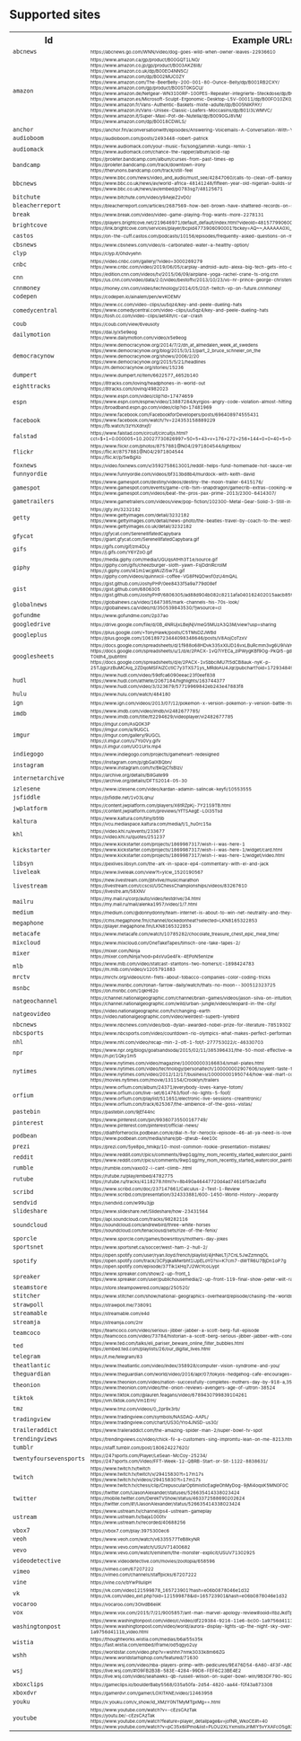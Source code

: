 <h2>Supported sites</h2>

<table>
	<tr>
		<th>Id</th>
		<th>Example URLs</th>
	</tr>
	<tr title="ABC News" id="abcnews">
		<td style="font-size:75%"><code>abcnews</code></td>
		<td style="font-size:50%">https://abcnews.go.com/WNN/video/dog-goes-wild-when-owner-leaves-22936610</td>
	</tr>
	<tr title="Amazon Product" id="amazon">
		<td style="font-size:75%"><code>amazon</code></td>
		<td style="font-size:50%">https://www.amazon.ca/gp/product/B00GQT1LNO/<br/>https://www.amazon.co.jp/gp/product/B003AKZ6I8/<br/>https://www.amazon.co.uk/dp/B00EO4NN5C/<br/>https://www.amazon.com/dp/B002MUC0ZY<br/>https://www.amazon.com/The-BeerBelly-200-001-80-Ounce-Belly/dp/B001RB2CXY/<br/>https://www.amazon.com/gp/product/B00ST0KGCU/<br/>https://www.amazon.de/Netgear-WN3100RP-100PES-Repeater-integrierte-Steckdose/dp/B00ET2LTE6/<br/>https://www.amazon.es/Microsoft-Sculpt-Ergonomic-Desktop-L5V-00011/dp/B00FO10ZK0/<br/>https://www.amazon.fr/Vans-Authentic-Baskets-mixte-adulte/dp/B005NIKPAY/<br/>https://www.amazon.in/Vans-Unisex-Classic-Loafers-Moccasins/dp/B01I3LWMVC/<br/>https://www.amazon.it/Super-Maxi-Pot-de-Nutella/dp/B0090GJ8VM/<br/>https://www.amazon.com/dp/B0018CDWLS/</td>
	</tr>
	<tr title="Anchor" id="anchor">
		<td style="font-size:75%"><code>anchor</code></td>
		<td style="font-size:50%">https://anchor.fm/aconversationwith/episodes/Answering-Voicemails-A-Conversation-With-You--2-e6e7lg</td>
	</tr>
	<tr title="Audioboom" id="audioboom">
		<td style="font-size:75%"><code>audioboom</code></td>
		<td style="font-size:50%">https://audioboom.com/posts/2493448-robert-patrick</td>
	</tr>
	<tr title="Audiomack" id="audiomack">
		<td style="font-size:75%"><code>audiomack</code></td>
		<td style="font-size:50%">https://www.audiomack.com/your-music-fix/song/jammin-kungs-remix-1<br/>https://www.audiomack.com/chance-the-rapper/album/acid-rap</td>
	</tr>
	<tr title="Bandcamp" id="bandcamp">
		<td style="font-size:75%"><code>bandcamp</code></td>
		<td style="font-size:50%">https://proleter.bandcamp.com/album/curses-from-past-times-ep<br/>https://proleter.bandcamp.com/track/downtown-irony<br/>https://therunons.bandcamp.com/track/still-feel</td>
	</tr>
	<tr title="BBC News" id="bbcnews">
		<td style="font-size:75%"><code>bbcnews</code></td>
		<td style="font-size:50%">https://www.bbc.com/news/video_and_audio/must_see/42847060/calls-to-clean-off-banksy-mural-in-hull<br/>https://www.bbc.co.uk/news/av/world-africa-48141248/fifteen-year-old-nigerian-builds-small-scale-construction-machines<br/>https://www.bbc.co.uk/news/av/embed/p0783sg7/48125671</td>
	</tr>
	<tr title="BitChute" id="bitchute">
		<td style="font-size:75%"><code>bitchute</code></td>
		<td style="font-size:50%">https://www.bitchute.com/video/y9AejeZ2vD0/</td>
	</tr>
	<tr title="Bleacher Report videos" id="bleacherreport">
		<td style="font-size:75%"><code>bleacherreport</code></td>
		<td style="font-size:50%">https://bleacherreport.com/articles/2687569-how-bell-brown-have-shattered-records-on-steelers-historic-playoff-run</td>
	</tr>
	<tr title="Break" id="break">
		<td style="font-size:75%"><code>break</code></td>
		<td style="font-size:50%">https://www.break.com/video/video-game-playing-frog-wants-more-2278131</td>
	</tr>
	<tr title="Brightcove" id="brightcove">
		<td style="font-size:75%"><code>brightcove</code></td>
		<td style="font-size:50%">https://players.brightcove.net/219646971/default_default/index.html?videoId=4815779906001<br/>https://link.brightcove.com/services/player/bcpid4773906090001?bckey=AQ~~,AAAAAA0Xi_s~,r1xMuE8k5Nyz5IyYc0Hzhl5eZ5cEEvlm&amp;bctid=4815779906001</td>
	</tr>
	<tr title="Castos" id="castos">
		<td style="font-size:75%"><code>castos</code></td>
		<td style="font-size:50%">https://on-the-cuff.castos.com/podcasts/10156/episodes/frequently-asked-questions-on-mens-style</td>
	</tr>
	<tr title="CBS News Video" id="cbsnews">
		<td style="font-size:75%"><code>cbsnews</code></td>
		<td style="font-size:50%">https://www.cbsnews.com/video/is-carbonated-water-a-healthy-option/</td>
	</tr>
	<tr title="Clyp" id="clyp">
		<td style="font-size:75%"><code>clyp</code></td>
		<td style="font-size:50%">https://clyp.it/0hdvyehn</td>
	</tr>
	<tr title="CNBC" id="cnbc">
		<td style="font-size:75%"><code>cnbc</code></td>
		<td style="font-size:50%">https://video.cnbc.com/gallery/?video=3000269279<br/>https://www.cnbc.com/video/2019/06/05/carplay-android-auto-alexa-big-tech-gets-into-our-cars.html</td>
	</tr>
	<tr title="CNN" id="cnn">
		<td style="font-size:75%"><code>cnn</code></td>
		<td style="font-size:50%">https://edition.cnn.com/videos/tv/2015/06/09/airplane-yoga-rachel-crane-ts-orig.cnn<br/>https://us.cnn.com/video/data/2.0/video/bestoftv/2013/10/23/vo-nr-prince-george-christening-arrival.cnn.html</td>
	</tr>
	<tr title="CNNMoney" id="cnnmoney">
		<td style="font-size:75%"><code>cnnmoney</code></td>
		<td style="font-size:50%">https://money.cnn.com/video/technology/2014/05/20/t-twitch-vp-on-future.cnnmoney/</td>
	</tr>
	<tr title="CodePen" id="codepen">
		<td style="font-size:75%"><code>codepen</code></td>
		<td style="font-size:50%">https://codepen.io/ainalem/pen/wvKOEMV</td>
	</tr>
	<tr title="Comedy Central" id="comedycentral">
		<td style="font-size:75%"><code>comedycentral</code></td>
		<td style="font-size:50%">https://www.cc.com/video-clips/uu5qz4/key-and-peele-dueling-hats<br/>https://www.comedycentral.com/video-clips/uu5qz4/key-and-peele-dueling-hats<br/>https://tosh.cc.com/video-clips/aet4lh/rc-car-crash</td>
	</tr>
	<tr title="Coub" id="coub">
		<td style="font-size:75%"><code>coub</code></td>
		<td style="font-size:50%">https://coub.com/view/6veusoty</td>
	</tr>
	<tr title="Dailymotion" id="dailymotion">
		<td style="font-size:75%"><code>dailymotion</code></td>
		<td style="font-size:50%">https://dai.ly/x5e9eog<br/>https://www.dailymotion.com/video/x5e9eog</td>
	</tr>
	<tr title="Democracy Now!" id="democracynow">
		<td style="font-size:75%"><code>democracynow</code></td>
		<td style="font-size:50%">https://www.democracynow.org/2014/7/2/dn_at_almedalen_week_at_swedens<br/>https://www.democracynow.org/blog/2015/3/13/part_2_bruce_schneier_on_the<br/>https://www.democracynow.org/shows/2006/2/20<br/>https://www.democracynow.org/2015/5/21/headlines<br/>https://m.democracynow.org/stories/15236</td>
	</tr>
	<tr title="dumpert" id="dumpert">
		<td style="font-size:75%"><code>dumpert</code></td>
		<td style="font-size:50%">https://www.dumpert.nl/item/6622577_4652b140</td>
	</tr>
	<tr title="8tracks" id="eighttracks">
		<td style="font-size:75%"><code>eighttracks</code></td>
		<td style="font-size:50%">https://8tracks.com/lovinq/headphones-in-world-out<br/>https://8tracks.com/lovinq/4982023</td>
	</tr>
	<tr title="ESPN" id="espn">
		<td style="font-size:75%"><code>espn</code></td>
		<td style="font-size:50%">https://www.espn.com/video/clip?id=17474659<br/>https://www.espn.com/espnw/video/13887284/kyrgios-angry-code-violation-almost-hitting-ref<br/>https://broadband.espn.go.com/video/clip?id=17481969</td>
	</tr>
	<tr title="Facebook" id="facebook">
		<td style="font-size:75%"><code>facebook</code></td>
		<td style="font-size:50%">https://www.facebook.com/FacebookforDevelopers/posts/696408974555431<br/>https://www.facebook.com/watch/?v=224353158889229<br/>https://fb.watch/3zYsXdnxjf/</td>
	</tr>
	<tr title="Falstad Circuit Simulator" id="falstad">
		<td style="font-size:75%"><code>falstad</code></td>
		<td style="font-size:50%">https://www.falstad.com/circuit/circuitjs.html?cct=$+1+0.000005+10.20027730826997+50+5+43+v+176+272+256+144+0+0+40+5+0+0+0.5+w+176+272+336+272+0+r+336+272+256+144+0+1000</td>
	</tr>
	<tr title="Flickr" id="flickr">
		<td style="font-size:75%"><code>flickr</code></td>
		<td style="font-size:50%">https://www.flickr.com/photos/8757881@N04/2971804544/lightbox/<br/>https://flic.kr/8757881@N04/2971804544<br/>https://flic.kr/p/5wBgXo</td>
	</tr>
	<tr title="Fox News" id="foxnews">
		<td style="font-size:75%"><code>foxnews</code></td>
		<td style="font-size:50%">https://video.foxnews.com/v/3592758613001/reddit-helps-fund-homemade-hot-sauce-venture/</td>
	</tr>
	<tr title="Funny or Die" id="funnyordie">
		<td style="font-size:75%"><code>funnyordie</code></td>
		<td style="font-size:50%">https://www.funnyordie.com/videos/bf313bd8b4/murdock-with-keith-david</td>
	</tr>
	<tr title="Gamespot" id="gamespot">
		<td style="font-size:75%"><code>gamespot</code></td>
		<td style="font-size:50%">https://www.gamespot.com/destiny/videos/destiny-the-moon-trailer-6415176/<br/>https://www.gamespot.com/events/game-crib-tsm-snapdragon/gamecrib-extras-cooking-with-dan-dinh-6412922/<br/>https://www.gamespot.com/videos/beat-the-pros-pax-prime-2013/2300-6414307/</td>
	</tr>
	<tr title="GameTrailers" id="gametrailers">
		<td style="font-size:75%"><code>gametrailers</code></td>
		<td style="font-size:50%">https://www.gametrailers.com/videos/view/pop-fiction/102300-Metal-Gear-Solid-3-Still-in-a-Dream</td>
	</tr>
	<tr title="Getty Images" id="getty">
		<td style="font-size:75%"><code>getty</code></td>
		<td style="font-size:50%">https://gty.im/3232182<br/>https://www.gettyimages.com/detail/3232182<br/>https://www.gettyimages.com/detail/news-photo/the-beatles-travel-by-coach-to-the-west-country-for-some-news-photo/3232182<br/>https://www.gettyimages.co.uk/detail/3232182</td>
	</tr>
	<tr title="Gfycat" id="gfycat">
		<td style="font-size:75%"><code>gfycat</code></td>
		<td style="font-size:50%">https://gfycat.com/SereneIllfatedCapybara<br/>https://giant.gfycat.com/SereneIllfatedCapybara.gif</td>
	</tr>
	<tr title="Gifs.com" id="gifs">
		<td style="font-size:75%"><code>gifs</code></td>
		<td style="font-size:50%">https://gifs.com/gif/zm4DLy<br/>https://j.gifs.com/Y6YZoO.gif</td>
	</tr>
	<tr title="GIPHY" id="giphy">
		<td style="font-size:75%"><code>giphy</code></td>
		<td style="font-size:50%">https://media.giphy.com/media/UGUqsAtHh3T1e/source.gif<br/>https://giphy.com/gifs/cheezburger-sloth-yawn-FsjDdnIRcroIM<br/>https://i.giphy.com/l41m1wcjpWJZi5w7S.gif<br/>https://giphy.com/videos/quinnxcii-coffee-VG8PNQDwsfOzU4mQAL</td>
	</tr>
	<tr title="GitHub Gist" id="gist">
		<td style="font-size:75%"><code>gist</code></td>
		<td style="font-size:50%">https://gist.github.com/JoshyPHP/0ee8433f5a9a779d08ef<br/>https://gist.github.com/6806305<br/>https://gist.github.com/JoshyPHP/6806305/ad88d904b082c8211afa040162402015aacb8599</td>
	</tr>
	<tr title="Global News" id="globalnews">
		<td style="font-size:75%"><code>globalnews</code></td>
		<td style="font-size:50%">https://globalnews.ca/video/1647385/mark-channels-his-70s-look/<br/>https://globalnews.ca/video/rd/350539843530/?jwsource=cl</td>
	</tr>
	<tr title="GoFundMe" id="gofundme">
		<td style="font-size:75%"><code>gofundme</code></td>
		<td style="font-size:50%">https://www.gofundme.com/2p37ao</td>
	</tr>
	<tr title="Google Drive" id="googledrive">
		<td style="font-size:75%"><code>googledrive</code></td>
		<td style="font-size:50%">https://drive.google.com/file/d/0B_4NRUjxLBejNjVmeG5MUzA3Q3M/view?usp=sharing</td>
	</tr>
	<tr title="Google+" id="googleplus">
		<td style="font-size:75%"><code>googleplus</code></td>
		<td style="font-size:50%">https://plus.google.com/+TonyHawk/posts/C5TMsDZJWBd<br/>https://plus.google.com/106189723444098348646/posts/V8AojCoTzxV</td>
	</tr>
	<tr title="Google Sheets" id="googlesheets">
		<td style="font-size:75%"><code>googlesheets</code></td>
		<td style="font-size:50%">https://docs.google.com/spreadsheets/d/1f988o68HDvk335xXllJD16vxLBuRcmm3vg6U9lVaYpA<br/>https://docs.google.com/spreadsheets/u/1/d/e/2PACX-1vQ7iYECa_ziPWygKBf9Og-PkQl5-gdnFRU-jP-z1FyjLfLXMAdRJN1J5Lx31NjnCq5lkRcL-T0Idh4_/pubhtml<br/>https://docs.google.com/spreadsheets/d/e/2PACX-1vSbbciMU7t5dCB8auk-nyK-p-25TJjgUrzBuMCAiq_2ZDqoMSFAlZCctIC7y3TXS71ys_MRdoAU4Jqr/pubchart?oid=1729348495</td>
	</tr>
	<tr title="Hudl" id="hudl">
		<td style="font-size:75%"><code>hudl</code></td>
		<td style="font-size:50%">https://www.hudl.com/video/59dfca6090eeac23f0eef838<br/>https://www.hudl.com/athlete/2067184/highlights/163744377<br/>https://www.hudl.com/video/3/323679/57719969842eb243e47883f8</td>
	</tr>
	<tr title="Hulu" id="hulu">
		<td style="font-size:75%"><code>hulu</code></td>
		<td style="font-size:50%">https://www.hulu.com/watch/484180</td>
	</tr>
	<tr title="IGN" id="ign">
		<td style="font-size:75%"><code>ign</code></td>
		<td style="font-size:50%">https://www.ign.com/videos/2013/07/12/pokemon-x-version-pokemon-y-version-battle-trailer</td>
	</tr>
	<tr title="IMDb" id="imdb">
		<td style="font-size:75%"><code>imdb</code></td>
		<td style="font-size:50%">https://www.imdb.com/video/imdb/vi2482677785/<br/>https://www.imdb.com/title/tt2294629/videoplayer/vi2482677785</td>
	</tr>
	<tr title="Imgur" id="imgur">
		<td style="font-size:75%"><code>imgur</code></td>
		<td style="font-size:50%">https://imgur.com/AsQ0K3P<br/>https://imgur.com/a/9UGCL<br/>https://imgur.com/gallery/9UGCL<br/>https://i.imgur.com/u7Yo0Vy.gifv<br/>https://i.imgur.com/UO1UrIx.mp4</td>
	</tr>
	<tr title="Indiegogo" id="indiegogo">
		<td style="font-size:75%"><code>indiegogo</code></td>
		<td style="font-size:50%">https://www.indiegogo.com/projects/gameheart-redesigned</td>
	</tr>
	<tr title="Instagram" id="instagram">
		<td style="font-size:75%"><code>instagram</code></td>
		<td style="font-size:50%">https://instagram.com/p/gbGaIXBQbn/<br/>https://www.instagram.com/tv/BkQjCfsBIzi/</td>
	</tr>
	<tr title="Internet Archive" id="internetarchive">
		<td style="font-size:75%"><code>internetarchive</code></td>
		<td style="font-size:50%">https://archive.org/details/BillGate99<br/>https://archive.org/details/DFTS2014-05-30</td>
	</tr>
	<tr title="İzlesene" id="izlesene">
		<td style="font-size:75%"><code>izlesene</code></td>
		<td style="font-size:50%">https://www.izlesene.com/video/kardan-adamin-salincak-keyfi/10553555</td>
	</tr>
	<tr title="JSFiddle" id="jsfiddle">
		<td style="font-size:75%"><code>jsfiddle</code></td>
		<td style="font-size:50%">https://jsfiddle.net/1v03Lqnu/</td>
	</tr>
	<tr title="JW Platform" id="jwplatform">
		<td style="font-size:75%"><code>jwplatform</code></td>
		<td style="font-size:50%">https://content.jwplatform.com/players/X6tRZpKj-7Y21S9TB.html<br/>https://content.jwplatform.com/previews/YfTSAegE-L0l35Tsd</td>
	</tr>
	<tr title="Kaltura" id="kaltura">
		<td style="font-size:75%"><code>kaltura</code></td>
		<td style="font-size:50%">https://www.kaltura.com/tiny/b5tib<br/>https://vcu.mediaspace.kaltura.com/media/t/1_hu0rc15a</td>
	</tr>
	<tr title="Kontinental Hockey League (КХЛ)" id="khl">
		<td style="font-size:75%"><code>khl</code></td>
		<td style="font-size:50%">https://video.khl.ru/events/233677<br/>https://video.khl.ru/quotes/251237</td>
	</tr>
	<tr title="Kickstarter" id="kickstarter">
		<td style="font-size:75%"><code>kickstarter</code></td>
		<td style="font-size:50%">https://www.kickstarter.com/projects/1869987317/wish-i-was-here-1<br/>https://www.kickstarter.com/projects/1869987317/wish-i-was-here-1/widget/card.html<br/>https://www.kickstarter.com/projects/1869987317/wish-i-was-here-1/widget/video.html</td>
	</tr>
	<tr title="Libsyn" id="libsyn">
		<td style="font-size:75%"><code>libsyn</code></td>
		<td style="font-size:50%">https://pexlives.libsyn.com/the-ark-in-space-ep4-commentary-with-el-and-jack</td>
	</tr>
	<tr title="Liveleak" id="liveleak">
		<td style="font-size:75%"><code>liveleak</code></td>
		<td style="font-size:50%">https://www.liveleak.com/view?t=yIcw_1520190567</td>
	</tr>
	<tr title="Livestream" id="livestream">
		<td style="font-size:75%"><code>livestream</code></td>
		<td style="font-size:50%">https://new.livestream.com/jbtvlive/musicmarathon<br/>https://livestream.com/ccscsl/USChessChampionships/videos/83267610<br/>https://livestre.am/58XNV</td>
	</tr>
	<tr title="Mail.Ru" id="mailru">
		<td style="font-size:75%"><code>mailru</code></td>
		<td style="font-size:50%">https://my.mail.ru/corp/auto/video/testdrive/34.html<br/>https://my.mail.ru/mail/alenka1957/video/1/7.html</td>
	</tr>
	<tr title="Medium" id="medium">
		<td style="font-size:75%"><code>medium</code></td>
		<td style="font-size:50%">https://medium.com/@donnydonny/team-internet-is-about-to-win-net-neutrality-and-they-didnt-need-googles-help-e7e2cf9b8a95</td>
	</tr>
	<tr title="Megaphone" id="megaphone">
		<td style="font-size:75%"><code>megaphone</code></td>
		<td style="font-size:50%">https://cms.megaphone.fm/channel/lockedonheat?selected=LKN8165322853<br/>https://player.megaphone.fm/LKN8165322853</td>
	</tr>
	<tr title="Metacafe" id="metacafe">
		<td style="font-size:75%"><code>metacafe</code></td>
		<td style="font-size:50%">https://www.metacafe.com/watch/10785282/chocolate_treasure_chest_epic_meal_time/</td>
	</tr>
	<tr title="Mixcloud" id="mixcloud">
		<td style="font-size:75%"><code>mixcloud</code></td>
		<td style="font-size:50%">https://www.mixcloud.com/OneTakeTapes/timsch-one-take-tapes-2/</td>
	</tr>
	<tr title="Mixer" id="mixer">
		<td style="font-size:75%"><code>mixer</code></td>
		<td style="font-size:50%">https://mixer.com/Ninja<br/>https://mixer.com/Ninja?vod=p4sVuGe4Fk-4EPoN5enIzw</td>
	</tr>
	<tr title="MLB" id="mlb">
		<td style="font-size:75%"><code>mlb</code></td>
		<td style="font-size:50%">https://www.mlb.com/video/statcast-stantons-two-homers/c-1898424783<br/>https://m.mlb.com/video/v1205791883</td>
	</tr>
	<tr title="MRCTV" id="mrctv">
		<td style="font-size:75%"><code>mrctv</code></td>
		<td style="font-size:50%">https://mrctv.org/videos/cnn-frets-about-tobacco-companies-color-coding-tricks</td>
	</tr>
	<tr title="MSNBC" id="msnbc">
		<td style="font-size:75%"><code>msnbc</code></td>
		<td style="font-size:50%">https://www.msnbc.com/ronan-farrow-daily/watch/thats-no-moon--300512323725<br/>https://on.msnbc.com/1qkH62o</td>
	</tr>
	<tr title="National Geographic Channel" id="natgeochannel">
		<td style="font-size:75%"><code>natgeochannel</code></td>
		<td style="font-size:50%">https://channel.nationalgeographic.com/channel/brain-games/videos/jason-silva-on-intuition/<br/>https://channel.nationalgeographic.com/wild/urban-jungle/videos/leopard-in-the-city/</td>
	</tr>
	<tr title="National Geographic Video" id="natgeovideo">
		<td style="font-size:75%"><code>natgeovideo</code></td>
		<td style="font-size:50%">https://video.nationalgeographic.com/tv/changing-earth<br/>https://video.nationalgeographic.com/video/weirdest-superb-lyrebird</td>
	</tr>
	<tr title="NBC News" id="nbcnews">
		<td style="font-size:75%"><code>nbcnews</code></td>
		<td style="font-size:50%">https://www.nbcnews.com/video/bob-dylan-awarded-nobel-prize-for-literature-785193027834</td>
	</tr>
	<tr title="NBC Sports" id="nbcsports">
		<td style="font-size:75%"><code>nbcsports</code></td>
		<td style="font-size:50%">https://www.nbcsports.com/video/countdown-rio-olympics-what-makes-perfect-performance</td>
	</tr>
	<tr title="NHL Videos and Highlights" id="nhl">
		<td style="font-size:75%"><code>nhl</code></td>
		<td style="font-size:50%">https://www.nhl.com/video/recap-min-2-ott-1-fot/t-277753022/c-46330703</td>
	</tr>
	<tr title="NPR" id="npr">
		<td style="font-size:75%"><code>npr</code></td>
		<td style="font-size:50%">https://www.npr.org/blogs/goatsandsoda/2015/02/11/385396431/the-50-most-effective-ways-to-transform-the-developing-world<br/>https://n.pr/1Qky1m5</td>
	</tr>
	<tr title="The New York Times Video" id="nytimes">
		<td style="font-size:75%"><code>nytimes</code></td>
		<td style="font-size:50%">https://www.nytimes.com/video/magazine/100000003166834/small-plates.html<br/>https://www.nytimes.com/video/technology/personaltech/100000002907606/soylent-taste-test.html<br/>https://www.nytimes.com/video/2012/12/17/business/100000001950744/how-wal-mart-conquered-teotihuacan.html<br/>https://movies.nytimes.com/movie/131154/Crooklyn/trailers</td>
	</tr>
	<tr title="Orfium" id="orfium">
		<td style="font-size:75%"><code>orfium</code></td>
		<td style="font-size:50%">https://www.orfium.com/album/24371/everybody-loves-kanye-totom/<br/>https://www.orfium.com/live-set/614763/foof-no-lights-5-foof/<br/>https://www.orfium.com/playlist/511651/electronic-live-sessions-creamtronic/<br/>https://www.orfium.com/track/625367/the-ambience-of-the-goss-vistas/</td>
	</tr>
	<tr title="Pastebin" id="pastebin">
		<td style="font-size:75%"><code>pastebin</code></td>
		<td style="font-size:50%">https://pastebin.com/9jEf44nc</td>
	</tr>
	<tr title="Pinterest" id="pinterest">
		<td style="font-size:75%"><code>pinterest</code></td>
		<td style="font-size:50%">https://www.pinterest.com/pin/99360735500167749/<br/>https://www.pinterest.com/pinterest/official-news/</td>
	</tr>
	<tr title="Podbean" id="podbean">
		<td style="font-size:75%"><code>podbean</code></td>
		<td style="font-size:50%">https://dialhforheroclix.podbean.com/e/dial-h-for-heroclix-episode-46-all-ya-need-is-love/<br/>https://www.podbean.com/media/share/pb-qtwub-4ee10c</td>
	</tr>
	<tr title="Prezi" id="prezi">
		<td style="font-size:75%"><code>prezi</code></td>
		<td style="font-size:50%">https://prezi.com/5ye8po_hmikp/10-most-common-rookie-presentation-mistakes/</td>
	</tr>
	<tr title="Reddit threads and comments" id="reddit">
		<td style="font-size:75%"><code>reddit</code></td>
		<td style="font-size:50%">https://www.reddit.com/r/pics/comments/9wp1qg/my_mom_recently_started_watercolor_painting_and/<br/>https://www.reddit.com/r/pics/comments/9wp1qg/my_mom_recently_started_watercolor_painting_and/e9m6pn9/</td>
	</tr>
	<tr title="Rumble" id="rumble">
		<td style="font-size:75%"><code>rumble</code></td>
		<td style="font-size:50%">https://rumble.com/vaxo02-i-cant-climb-.html</td>
	</tr>
	<tr title="Rutube" id="rutube">
		<td style="font-size:75%"><code>rutube</code></td>
		<td style="font-size:50%">https://rutube.ru/play/embed/4782775<br/>https://rutube.ru/tracks/4118278.html?v=8b490a46447720d4ad74616f5de2affd</td>
	</tr>
	<tr title="Scribd" id="scribd">
		<td style="font-size:75%"><code>scribd</code></td>
		<td style="font-size:50%">https://www.scribd.com/doc/237147661/Calculus-2-Test-1-Review<br/>https://www.scribd.com/presentation/324333881/600-1450-World-History-Jeopardy</td>
	</tr>
	<tr title="Sendvid" id="sendvid">
		<td style="font-size:75%"><code>sendvid</code></td>
		<td style="font-size:50%">https://sendvid.com/w99u3jjp</td>
	</tr>
	<tr title="SlideShare" id="slideshare">
		<td style="font-size:75%"><code>slideshare</code></td>
		<td style="font-size:50%">https://www.slideshare.net/Slideshare/how-23431564</td>
	</tr>
	<tr title="SoundCloud" id="soundcloud">
		<td style="font-size:75%"><code>soundcloud</code></td>
		<td style="font-size:50%">https://api.soundcloud.com/tracks/98282116<br/>https://soundcloud.com/andrewbird/three-white-horses<br/>https://soundcloud.com/tenaciousd/sets/rize-of-the-fenix/</td>
	</tr>
	<tr title="Sporcle" id="sporcle">
		<td style="font-size:75%"><code>sporcle</code></td>
		<td style="font-size:50%">https://www.sporcle.com/games/bowsntoys/mothers-day-jokes</td>
	</tr>
	<tr title="Sportsnet" id="sportsnet">
		<td style="font-size:75%"><code>sportsnet</code></td>
		<td style="font-size:50%">https://www.sportsnet.ca/soccer/west-ham-2-hull-2/</td>
	</tr>
	<tr title="Spotify" id="spotify">
		<td style="font-size:75%"><code>spotify</code></td>
		<td style="font-size:50%">https://open.spotify.com/user/ryan.lloyd.french/playlist/4jHNeLTj7CnL5JwZzmnqOL<br/>https://open.spotify.com/track/3CPjqkaMwrbht1lJpELoY0?si=K7cm7-dWTR6U7BjDn1oP7g<br/>https://open.spotify.com/episode/37Tik1kHq7J2WcYcoLiypt</td>
	</tr>
	<tr title="Spreaker" id="spreaker">
		<td style="font-size:75%"><code>spreaker</code></td>
		<td style="font-size:50%">https://www.spreaker.com/show/2-up-front_1<br/>https://www.spreaker.com/user/publichousemedia/2-up-front-119-final-show-peter-wilt-rac</td>
	</tr>
	<tr title="Steam store" id="steamstore">
		<td style="font-size:75%"><code>steamstore</code></td>
		<td style="font-size:50%">https://store.steampowered.com/app/250520/</td>
	</tr>
	<tr title="Stitcher" id="stitcher">
		<td style="font-size:75%"><code>stitcher</code></td>
		<td style="font-size:50%">https://www.stitcher.com/show/national-geographics-overheard/episode/chasing-the-worlds-largest-tornado-79283587</td>
	</tr>
	<tr title="Straw Poll" id="strawpoll">
		<td style="font-size:75%"><code>strawpoll</code></td>
		<td style="font-size:50%">https://strawpoll.me/738091</td>
	</tr>
	<tr title="Streamable" id="streamable">
		<td style="font-size:75%"><code>streamable</code></td>
		<td style="font-size:50%">https://streamable.com/e4d</td>
	</tr>
	<tr title="Streamja" id="streamja">
		<td style="font-size:75%"><code>streamja</code></td>
		<td style="font-size:50%">https://streamja.com/2nr</td>
	</tr>
	<tr title="Team Coco" id="teamcoco">
		<td style="font-size:75%"><code>teamcoco</code></td>
		<td style="font-size:50%">https://teamcoco.com/video/serious-jibber-jabber-a-scott-berg-full-episode<br/>https://teamcoco.com/video/73784/historian-a-scott-berg-serious-jibber-jabber-with-conan-obrien</td>
	</tr>
	<tr title="TED Talks" id="ted">
		<td style="font-size:75%"><code>ted</code></td>
		<td style="font-size:50%">https://www.ted.com/talks/eli_pariser_beware_online_filter_bubbles.html<br/>https://embed.ted.com/playlists/26/our_digital_lives.html</td>
	</tr>
	<tr title="Telegram" id="telegram">
		<td style="font-size:75%"><code>telegram</code></td>
		<td style="font-size:50%">https://t.me/telegram/83</td>
	</tr>
	<tr title="The Atlantic Video" id="theatlantic">
		<td style="font-size:75%"><code>theatlantic</code></td>
		<td style="font-size:50%">https://www.theatlantic.com/video/index/358928/computer-vision-syndrome-and-you/</td>
	</tr>
	<tr title="The Guardian (obsolete)" id="theguardian">
		<td style="font-size:75%"><code>theguardian</code></td>
		<td style="font-size:50%">https://www.theguardian.com/world/video/2016/apr/07/tokyos-hedgehog-cafe-encourages-you-to-embrace-prickly-pets-video</td>
	</tr>
	<tr title="The Onion" id="theonion">
		<td style="font-size:75%"><code>theonion</code></td>
		<td style="font-size:50%">https://www.theonion.com/video/nation-successfully-completes-mothers-day-by-918-a,35998/<br/>https://www.theonion.com/video/the-onion-reviews-avengers-age-of-ultron-38524</td>
	</tr>
	<tr title="TikTok" id="tiktok">
		<td style="font-size:75%"><code>tiktok</code></td>
		<td style="font-size:50%">https://www.tiktok.com/@lauren.feagans/video/6789430799839104261<br/>https://vm.tiktok.com/Vm1ErH/</td>
	</tr>
	<tr title="TMZ" id="tmz">
		<td style="font-size:75%"><code>tmz</code></td>
		<td style="font-size:50%">https://www.tmz.com/videos/0_2pr9x3rb/</td>
	</tr>
	<tr title="TradingView" id="tradingview">
		<td style="font-size:75%"><code>tradingview</code></td>
		<td style="font-size:50%">https://www.tradingview.com/symbols/NASDAQ-AAPL/<br/>https://www.tradingview.com/chart/US30/Yro4JNSD-us30/</td>
	</tr>
	<tr title="Trailer Addict" id="traileraddict">
		<td style="font-size:75%"><code>traileraddict</code></td>
		<td style="font-size:50%">https://www.traileraddict.com/the-amazing-spider-man-2/super-bowl-tv-spot</td>
	</tr>
	<tr title="Trending Views" id="trendingviews">
		<td style="font-size:75%"><code>trendingviews</code></td>
		<td style="font-size:50%">https://trendingviews.co/video/chick-fil-a-customers-sing-impromtu-lean-on-me-8213.html</td>
	</tr>
	<tr title="Tumblr" id="tumblr">
		<td style="font-size:75%"><code>tumblr</code></td>
		<td style="font-size:50%">https://staff.tumblr.com/post/180624227620/</td>
	</tr>
	<tr title="247Sports" id="twentyfoursevensports">
		<td style="font-size:75%"><code>twentyfoursevensports</code></td>
		<td style="font-size:50%">https://247sports.com/Player/LeSean-McCoy-25234/<br/>https://247sports.com/Video/FFT-Week-12-QBRB-Start-or-Sit-1122-8838631/</td>
	</tr>
	<tr title="Twitch" id="twitch">
		<td style="font-size:75%"><code>twitch</code></td>
		<td style="font-size:50%">https://www.twitch.tv/twitch<br/>https://www.twitch.tv/twitch/v/29415830?t=17m17s<br/>https://www.twitch.tv/videos/29415830?t=17m17s<br/>https://www.twitch.tv/chess/clip/CrepuscularOptimisticEagleOhMyDog-9jMi4oqxK5MN0F0C</td>
	</tr>
	<tr title="Twitter" id="twitter">
		<td style="font-size:75%"><code>twitter</code></td>
		<td style="font-size:50%">https://twitter.com/IJasonAlexander/statuses/526635414338023424<br/>https://mobile.twitter.com/DerekTVShow/status/463372588690202624<br/>https://twitter.com/#!/IJasonAlexander/status/526635414338023424</td>
	</tr>
	<tr title="Ustream" id="ustream">
		<td style="font-size:75%"><code>ustream</code></td>
		<td style="font-size:50%">https://www.ustream.tv/channel/ps4-ustream-gameplay<br/>https://www.ustream.tv/baja1000tv<br/>https://www.ustream.tv/recorded/40688256</td>
	</tr>
	<tr title="VBOX7" id="vbox7">
		<td style="font-size:75%"><code>vbox7</code></td>
		<td style="font-size:50%">https://vbox7.com/play:3975300ec6</td>
	</tr>
	<tr title="Veoh" id="veoh">
		<td style="font-size:75%"><code>veoh</code></td>
		<td style="font-size:50%">https://www.veoh.com/watch/v6335577TeB8kyNR</td>
	</tr>
	<tr title="Vevo" id="vevo">
		<td style="font-size:75%"><code>vevo</code></td>
		<td style="font-size:50%">https://www.vevo.com/watch/USUV71400682<br/>https://www.vevo.com/watch/eminem/the-monster-explicit/USUV71302925</td>
	</tr>
	<tr title="Video Detective" id="videodetective">
		<td style="font-size:75%"><code>videodetective</code></td>
		<td style="font-size:50%">https://www.videodetective.com/movies/zootopia/658596</td>
	</tr>
	<tr title="Vimeo" id="vimeo">
		<td style="font-size:75%"><code>vimeo</code></td>
		<td style="font-size:50%">https://vimeo.com/67207222<br/>https://vimeo.com/channels/staffpicks/67207222</td>
	</tr>
	<tr title="Vine" id="vine">
		<td style="font-size:75%"><code>vine</code></td>
		<td style="font-size:50%">https://vine.co/v/bYwPIluIipH</td>
	</tr>
	<tr title="VK" id="vk">
		<td style="font-size:75%"><code>vk</code></td>
		<td style="font-size:50%">https://vk.com/video121599878_165723901?hash=e06b0878046e1d32<br/>https://vk.com/video_ext.php?oid=121599878&amp;id=165723901&amp;hash=e06b0878046e1d32</td>
	</tr>
	<tr title="Vocaroo" id="vocaroo">
		<td style="font-size:75%"><code>vocaroo</code></td>
		<td style="font-size:50%">https://vocaroo.com/3OlvdB6eiiK</td>
	</tr>
	<tr title="Vox" id="vox">
		<td style="font-size:75%"><code>vox</code></td>
		<td style="font-size:50%">https://www.vox.com/2015/7/21/9005857/ant-man-marvel-apology-review#ooid=ltbzJkdTpKpE-O6hOfD3YJew3t3MppXb</td>
	</tr>
	<tr title="Washington Post Video" id="washingtonpost">
		<td style="font-size:75%"><code>washingtonpost</code></td>
		<td style="font-size:50%">https://www.washingtonpost.com/video/c/video/df229384-9216-11e6-bc00-1a9756d4111b<br/>https://www.washingtonpost.com/video/world/aurora-display-lights-up-the-night-sky-over-finland/2016/10/14/df229384-9216-11e6-bc00-1a9756d4111b_video.html</td>
	</tr>
	<tr title="Wistia" id="wistia">
		<td style="font-size:75%"><code>wistia</code></td>
		<td style="font-size:50%">https://thoughtworks.wistia.com/medias/b6al55s35k<br/>https://fast.wistia.com/embed/iframe/od5qgyo2uy</td>
	</tr>
	<tr title="WorldStarHipHop" id="wshh">
		<td style="font-size:75%"><code>wshh</code></td>
		<td style="font-size:50%">https://worldstar.com/video.php?v=wshhn7nmk3033k8m66ZG<br/>https://www.worldstarhiphop.com/featured/71630</td>
	</tr>
	<tr title="The Wall Street Journal Online" id="wsj">
		<td style="font-size:75%"><code>wsj</code></td>
		<td style="font-size:50%">https://www.wsj.com/video/nba-players-primp-with-pedicures/9E476D54-6A60-4F3F-ABC1-411014552DE6.html<br/>https://live.wsj.com/#!09FB2B3B-583E-4284-99D8-FEF6C23BE4E2<br/>https://live.wsj.com/video/seahawks-qb-russell-wilson-on-super-bowl-win/9B3DF790-9D20-442C-B564-51524B06FD26.html</td>
	</tr>
	<tr title="GameClips.io" id="xboxclips">
		<td style="font-size:75%"><code>xboxclips</code></td>
		<td style="font-size:50%">https://gameclips.io/boulderBaby5568/035a50fa-2d54-4820-aa44-f0f43a873308</td>
	</tr>
	<tr title="Gamer DVR" id="xboxdvr">
		<td style="font-size:75%"><code>xboxdvr</code></td>
		<td style="font-size:50%">https://gamerdvr.com/gamer/LOXITANE/video/12463958</td>
	</tr>
	<tr title="Youku" id="youku">
		<td style="font-size:75%"><code>youku</code></td>
		<td style="font-size:50%">https://v.youku.com/v_show/id_XMzY0NTMyMTgxMg==.html</td>
	</tr>
	<tr title="YouTube" id="youtube">
		<td style="font-size:75%"><code>youtube</code></td>
		<td style="font-size:50%">https://www.youtube.com/watch?v=-cEzsCAzTak<br/>https://youtu.be/-cEzsCAzTak<br/>https://www.youtube.com/watch?feature=player_detailpage&amp;v=jofNR_WkoCE#t=40<br/>https://www.youtube.com/watch?v=pC35x6iIPmo&amp;list=PLOU2XLYxmsIIxJrlMIY5vYXAFcO5g83gA</td>
	</tr>
</table>